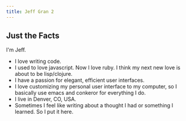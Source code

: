 ```yaml
---
title: Jeff Gran 2
---
```

## Just the Facts

I'm Jeff.

* I love writing code.
* I used to love javascript. Now I love ruby. I think my next new love is about to be lisp/clojure.
* I have a passion for elegant, efficient user interfaces.
* I love customizing my personal user interface to my computer, so I basically use emacs and conkeror for everything I do.
* I live in Denver, CO, USA.
* Sometimes I feel like writing about a thought I had or something I learned. So I put it here.


